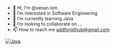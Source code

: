- 👋 Hi, I’m @senan.ism
- 👀 I’m interested in Software Engineering
- 🌱 I’m currently learning Java 
- 💞️ I’m looking to collaborate on ...
- 📫 How to reach me addforgithub@gmail.com

<!---
senanismm/senanismm is a ✨ special ✨ repository because its `README.md` (this file) appears on your GitHub profile.
You can click the Preview link to take a look at your changes.
--->
[![Java](https://img.shields.io/badge/Java-Developer-yellowgreen.svg?style=flat&logo=java)](https://www.java.com/)

